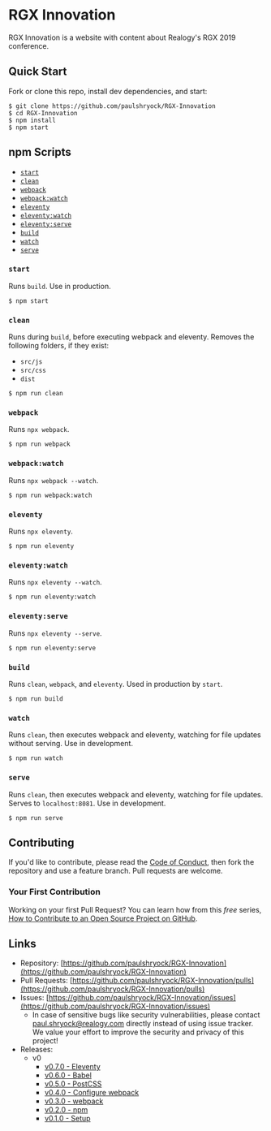 # RGX Innovation

RGX Innovation is a website with content about Realogy's RGX 2019 conference.

## Quick Start

Fork or clone this repo, install dev dependencies, and start:

```shell
$ git clone https://github.com/paulshryock/RGX-Innovation
$ cd RGX-Innovation
$ npm install
$ npm start
```

## npm Scripts

- [`start`](#start)
- [`clean`](#clean)
- [`webpack`](#webpack)
- [`webpack:watch`](#webpackwatch)
- [`eleventy`](#eleventy)
- [`eleventy:watch`](#eleventywatch)
- [`eleventy:serve`](#eleventyserve)
- [`build`](#build)
- [`watch`](#watch)
- [`serve`](#serve)

### `start`

Runs `build`. Use in production.

```shell
$ npm start
```

### `clean`

Runs during `build`, before executing webpack and eleventy. Removes the following folders, if they exist:

- `src/js`
- `src/css`
- `dist`

```shell
$ npm run clean
```

### `webpack`

Runs `npx webpack`.

```shell
$ npm run webpack
```

### `webpack:watch`

Runs `npx webpack --watch`.

```shell
$ npm run webpack:watch
```

### `eleventy`

Runs `npx eleventy`.

```shell
$ npm run eleventy
```

### `eleventy:watch`

Runs `npx eleventy --watch`.

```shell
$ npm run eleventy:watch
```

### `eleventy:serve`

Runs `npx eleventy --serve`.

```shell
$ npm run eleventy:serve
```

### `build`

Runs `clean`, `webpack`, and `eleventy`. Used in production by `start`.

```shell
$ npm run build
```

### `watch`

Runs `clean`, then executes webpack and eleventy, watching for file updates without serving. Use in development.

```shell
$ npm run watch
```

### `serve`

Runs `clean`, then executes webpack and eleventy, watching for file updates. Serves to `localhost:8081`. Use in development.

```shell
$ npm run serve
```

## Contributing

If you'd like to contribute, please read the [Code of Conduct](https://github.com/paulshryock/Eustace/blob/master/CODE_OF_CONDUCT.md), then fork the repository and use a feature branch. Pull requests are welcome.

### Your First Contribution

Working on your first Pull Request? You can learn how from this *free* series, [How to Contribute to an Open Source Project on GitHub](https://egghead.io/series/how-to-contribute-to-an-open-source-project-on-github).

## Links

- Repository: [https://github.com/paulshryock/RGX-Innovation](https://github.com/paulshryock/RGX-Innovation)
- Pull Requests: [https://github.com/paulshryock/RGX-Innovation/pulls](https://github.com/paulshryock/RGX-Innovation/pulls)
- Issues: [https://github.com/paulshryock/RGX-Innovation/issues](https://github.com/paulshryock/RGX-Innovation/issues)
  - In case of sensitive bugs like security vulnerabilities, please contact [paul.shryock@realogy.com](mailto:paul.shryock@realogy.com) directly instead of using issue tracker. We value your effort to improve the security and privacy of this project!
- Releases:
	- v0
		- [v0.7.0 - Eleventy](https://github.com/paulshryock/RGX-Innovation/releases/tag/v0.7.0)
		- [v0.6.0 - Babel](https://github.com/paulshryock/RGX-Innovation/releases/tag/v0.6.0)
		- [v0.5.0 - PostCSS](https://github.com/paulshryock/RGX-Innovation/releases/tag/v0.5.0)
		- [v0.4.0 - Configure webpack](https://github.com/paulshryock/RGX-Innovation/releases/tag/v0.4.0)
		- [v0.3.0 - webpack](https://github.com/paulshryock/RGX-Innovation/releases/tag/v0.3.0)
		- [v0.2.0 - npm](https://github.com/paulshryock/RGX-Innovation/releases/tag/v0.2.0)
		- [v0.1.0 - Setup](https://github.com/paulshryock/RGX-Innovation/releases/tag/v0.1.0)